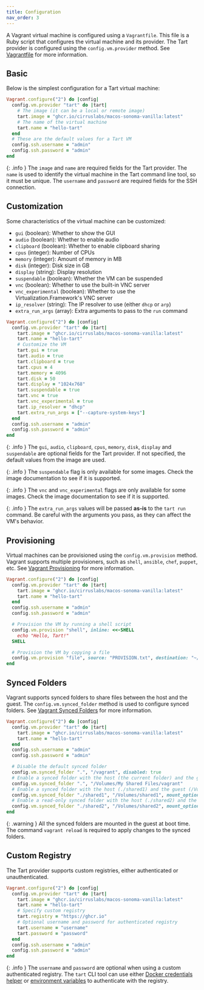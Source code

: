 ```yaml
---
title: Configuration
nav_order: 3
---
```


A Vagrant virtual machine is configured using a `Vagrantfile`.
This file is a Ruby script that configures the virtual machine and its provider.
The Tart provider is configured using the `config.vm.provider` method.
See [Vagrantfile](https://developer.hashicorp.com/vagrant/docs/vagrantfile) for more information.

## Basic

Below is the simplest configuration for a Tart virtual machine:

```ruby
Vagrant.configure("2") do |config|
  config.vm.provider "tart" do |tart|
    # The image (it can be a local or remote image)
    tart.image = "ghcr.io/cirruslabs/macos-sonoma-vanilla:latest"
    # The name of the virtual machine
    tart.name = "hello-tart"
  end
  # These are the default values for a Tart VM
  config.ssh.username = "admin"
  config.ssh.password = "admin"
end
```

{: .info }
The `image` and `name` are required fields for the Tart provider.
The `name` is used to identify the virtual machine in the Tart command line tool, so it must be unique.
The `username` and `password` are required fields for the SSH connection.

## Customization

Some characteristics of the virtual machine can be customized:
- `gui` (boolean): Whether to show the GUI
- `audio` (boolean): Whether to enable audio
- `clipboard` (boolean): Whether to enable clipboard sharing
- `cpus` (integer): Number of CPUs
- `memory` (integer): Amount of memory in MB
- `disk` (integer): Disk size in GB
- `display` (string): Display resolution
- `suspendable` (boolean): Whether the VM can be suspended
- `vnc` (boolean): Whether to use the built-in VNC server
- `vnc_experimental` (boolean): Whether to use the Virtualization.Framework's VNC server
- `ip_resolver` (string): The IP resolver to use (either `dhcp` or `arp`)
- `extra_run_args` (array): Extra arguments to pass to the `run` command

```ruby
Vagrant.configure("2") do |config|
  config.vm.provider "tart" do |tart|
    tart.image = "ghcr.io/cirruslabs/macos-sonoma-vanilla:latest"
    tart.name = "hello-tart"
    # Customize the VM
    tart.gui = true
    tart.audio = true
    tart.clipboard = true
    tart.cpus = 4
    tart.memory = 4096
    tart.disk = 50
    tart.display = "1024x768"
    tart.suspendable = true
    tart.vnc = true
    tart.vnc_experimental = true
    tart.ip_resolver = "dhcp"
    tart.extra_run_args = ["--capture-system-keys"]
  end
  config.ssh.username = "admin"
  config.ssh.password = "admin"
end
```

{: .info }
The `gui`, `audio`, `clipboard`, `cpus`, `memory`, `disk`, `display` and `suspendable` are optional fields for the Tart provider.
If not specified, the default values from the image are used.

{: .info }
The `suspendable` flag is only available for some images.
Check the image documentation to see if it is supported.

{: .info }
The `vnc` and `vnc_experimental` flags are only available for some images.
Check the image documentation to see if it is supported.

{: .info }
The `extra_run_args` values will be passed **as-is** to the `tart run` command.
Be careful with the arguments you pass, as they can affect the VM's behavior.

## Provisioning

Virtual machines can be provisioned using the `config.vm.provision` method.
Vagrant supports multiple provisioners, such as `shell`, `ansible`, `chef`, `puppet`, etc.
See [Vagrant Provisioning](https://www.vagrantup.com/docs/provisioning) for more information.

```ruby
Vagrant.configure("2") do |config|
  config.vm.provider "tart" do |tart|
    tart.image = "ghcr.io/cirruslabs/macos-sonoma-vanilla:latest"
    tart.name = "hello-tart"
  end
  config.ssh.username = "admin"
  config.ssh.password = "admin"

  # Provision the VM by running a shell script
  config.vm.provision "shell", inline: <<-SHELL
    echo "Hello, Tart!"
  SHELL

  # Provision the VM by copying a file
  config.vm.provision "file", source: "PROVISION.txt", destination: "~/"
end
```

## Synced Folders

Vagrant supports synced folders to share files between the host and the guest.
The `config.vm.synced_folder` method is used to configure synced folders.
See [Vagrant Synced Folders](https://www.vagrantup.com/docs/synced-folders) for more information.

```ruby
Vagrant.configure("2") do |config|
  config.vm.provider "tart" do |tart|
    tart.image = "ghcr.io/cirruslabs/macos-sonoma-vanilla:latest"
    tart.name = "hello-tart"
  end
  config.ssh.username = "admin"
  config.ssh.password = "admin"

  # Disable the default synced folder
  config.vm.synced_folder ".", "/vagrant", disabled: true
  # Enable a synced folder with the host (the current folder) and the guest (/Volumes/shared/vagrant)
  config.vm.synced_folder ".", "/Volumes/My Shared Files/vagrant"
  # Enable a synced folder with the host (./shared1) and the guest (/Volumes/shared1)
  config.vm.synced_folder "./shared1", "/Volumes/shared1", mount_options: ["tag=shared1"]
  # Enable a read-only synced folder with the host (./shared2) and the guest (/Volumes/shared2)
  config.vm.synced_folder "./shared2", "/Volumes/shared2", mount_options: ["mode=ro", "tag=shared2"]
end
```

{: .warning }
All the synced folders are mounted in the guest at boot time.
The command `vagrant reload` is required to apply changes to the synced folders.

## Custom Registry

The Tart provider supports custom registries, either authenticated or unauthenticated.

```ruby
Vagrant.configure("2") do |config|
  config.vm.provider "tart" do |tart|
    tart.image = "ghcr.io/cirruslabs/macos-sonoma-vanilla:latest"
    tart.name = "hello-tart"
    # Specify custom registry
    tart.registry = "https://ghcr.io"
    # Optional username and password for authenticated registry
    tart.username = "username"
    tart.password = "password"
  end
  config.ssh.username = "admin"
  config.ssh.password = "admin"
end
```

{: .info }
The `username` and `password` are optional when using a custom authenticated registry.
The `tart` CLI tool can use either [Docker credentials helper](https://docs.docker.com/engine/reference/commandline/login/#credential-helpers) or [environment variables](https://tart.run/integrations/vm-management/#working-with-a-remote-oci-container-registry) to authenticate with the registry.
